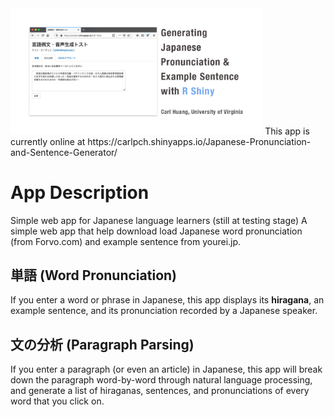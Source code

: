 <img width="80%" src='iuc-test.png'/>
This app is currently online at https://carlpch.shinyapps.io/Japanese-Pronunciation-and-Sentence-Generator/

# App Description 
Simple web app for Japanese language learners (still at testing stage)
A simple web app that help download load Japanese word pronunciation (from Forvo.com) and example sentence from yourei.jp. 

## 単語 (Word Pronunciation)
If you enter a word or phrase in Japanese, this app displays its **hiragana**, an example sentence, and its pronunciation recorded by a Japanese speaker.

## 文の分析 (Paragraph Parsing)
If you enter a paragraph (or even an article) in Japanese, this app will break down the paragraph word-by-word through natural language processing, and generate a list of hiraganas, sentences, and pronunciations of every word that you click on.

